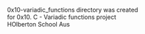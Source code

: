 0x10-variadic_functions directory was created  
for 0x10. C - Variadic functions project  
HOlberton School Aus  


